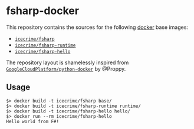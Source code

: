 fsharp-docker
=============

This repository contains the sources for the following [docker](http://www.docker.io) base images:

* [`icecrime/fsharp`](http://github.com/icecrime/fsharp-docker/blob/master/base)
* [`icecrime/fsharp-runtime`](http://github.com/icecrime/fsharp-docker/blob/master/runtime)
* [`icecrime/fsharp-hello`](http://github.com/icecrime/fsharp-docker/blob/master/hello)

The repository layout is shamelessly inspired from [`GoogleCloudPlatform/python-docker`](https://github.com/GoogleCloudPlatform/python-docker) by @Proppy.

Usage
----

    $> docker build -t icecrime/fsharp base/
    $> docker build -t icecrime/fsharp-runtime runtime/
    $> docker build -t icecrime/fsharp-hello hello/
    $> docker run --rm icecrime/fsharp-hello
    Hello world from F#!

